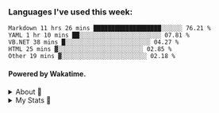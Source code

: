 ### Languages I've used this week:

<!--START_SECTION:waka-->
```text
Markdown 11 hrs 26 mins ███████████████████░░░░░░ 76.21 %
YAML 1 hr 10 mins ██░░░░░░░░░░░░░░░░░░░░░░░ 07.81 %
VB.NET 38 mins █░░░░░░░░░░░░░░░░░░░░░░░░ 04.27 %
HTML 25 mins ▓░░░░░░░░░░░░░░░░░░░░░░░░ 02.85 %
Other 19 mins ▓░░░░░░░░░░░░░░░░░░░░░░░░ 02.18 %
```
<!--END_SECTION:waka-->

#### Powered by Wakatime.

<details>
    <summary align="left">About 💭</summary>
    <br>
    <summary align="center">
        <img
            src="https://64.media.tumblr.com/db89ac1b81413063c660fdf85e3d9f65/50753d5a9688cf28-7e/s100x200/e98fb1079822881a785d61d179b11d6e5fe5b9d0.gifv">
        <br>
        hello! i’m <strong>fluteds </strong>
        <img
            src="https://64.media.tumblr.com/c926c9301e7c4da0457fd041ebedb1cb/189c6ddd22ffd726-ea/s75x75_c1/399da327c614f18efeb55be8af8fd2d55b43ebaa.gifv">
        <code>(they/them)</code>
        and i enjoy learning new things relating to development, i also love kpop, gaming and music! 🎀 my strongest
        skills with programming lie within <code>web design</code> as i started out making tumblr blogs back in 2014 and
        by creating themes i learnt how to fluently use:
        <code>html</code>,
        <code>css</code>,
        <code>tumblr.js</code> and
        <code>javascript</code>.
        <hr>
        <p align="center">
            <a href="https://twitter.com/intent/tweet?text=@fluted_%20hello!%20<3"><kbd>say hi on twitter</kbd></a>
            <br align="center">
            <p align="center">
                <a href="https://raw.githubusercontent.com/fluteds/pgp/main/keys/current%20keys/keys/fluteds.asc"><kbd>pgp
                        key</kbd></a>
                <br align="center">
                🔑💌
</details>
<details>
    <summary>My Stats 🧮</summary>
    <p>
        <h3> 🚧 My Github Stats 🚧
    </p>
    <a href="https://github.com/anuraghazra/github-readme-stats">
        <img align="left"
            src="https://github-readme-stats.vercel.app/api?username=fluteds&count_private=true&show_icons=true&hide_title=true&count_private=true&exclude_repo=commit&line_height=28" />
    </a>
    <br>
    <br>
    <br>
    <br>
    <br>
    <br>
    <br>
    <br>
    <p>
        <h3> 📚 Top Language Stats 📚
    </p>
    <a href="https://github.com/anuraghazra/github-readme-stats">
        <img align="left"
            src="https://github-readme-stats.vercel.app/api/top-langs/?username=fluteds&hide_title=true&hide_total_stars=true&layout=compact&langs_count=10&card_width=265" />
    </a>
    </p>
    <br>
    <br>
    <br>
    <br>
    <br>
    <br>
    <br>
    <br>
    <br>
    <p>
<!--START_SECTION:activity-->
<!--END_SECTION:activity-->
    </p>
</details>